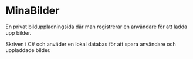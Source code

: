 # MinaBilder
En privat bilduppladningsida där man registrerar en användare för att ladda upp bilder.


Skriven i C# och anväder en lokal databas för att spara användare och uppladdade bilder. 

